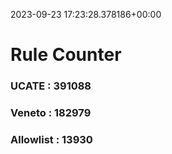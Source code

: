 2023-09-23 17:23:28.378186+00:00
# Rule Counter 
 ### UCATE : 391088

 ### Veneto : 182979

 ### Allowlist : 13930